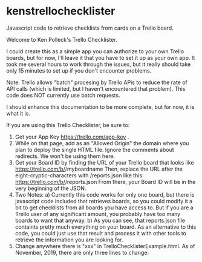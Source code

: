 # kenstrellochecklister
Javascript code to retrieve checklists from cards on a Trello board.

Welcome to Ken Polleck's Trello Checklister.

I could create this as a simple app you can authorize to your own Trello boards, but for now, I'll leave it that you have to set it up
as your own app.  It took me several hours to work through the issues, but it really should take only 15 minutes to set up if you don't
encounter problems.

Note:  Trello allows "batch" procesing by Trello APis to reduce the rate of API calls (which is limited, but I haven't encountered that problem).
This code does NOT currently use batch requests.

I should enhance this documentation to be more complete, but for now, it is what it is.

If you are using this Trello Checklister, be sure to:

1. Get your App Key https://trello.com/app-key .
2. While on that page, add as an "Allowed Origin" the domain where you plan to deploy the single HTML file.  Ignore the comments about
   redirects.  We won't be using them here.
3. Get your Board ID by finding the URL of your Trello board that looks like https://trello.com/b/<eight-cryptic-characters>/myboardname
   Then, replace the URL after the eight-cryptic-characters with /reports.json like this:
        https://trello.com/b/<eight-cryptic-characters>/reports.json
   From there, your Board ID will be in the very beginning of the JSON.
4. Two Notes:
   a) Currently this code works for only one board, but there is javascript code included that retrieves boards, so you could modify it
   a bit to get checklists from all boards you have access to.  But if you are a Trello user of any significant amount, you probably have
   too many boards to want that anyway.
   b) As you can see, that reports.json file containts pretty much everything on your board.  As an alternative to this code,
   you could just use that result and process it with other tools to retrieve the information you are looking for.
5. Change anywhere there is "xxx" in TrelloChecklisterExample.html.  As of November, 2019, there are only three lines to change:
	<script src="https://api.trello.com/1/client.js?key=xxx"> (Replace with your App Key gathered in setp 1.)
	var myBoardID = 'xxx'; (Replace with your board id.)
	var onlyOnList = "xxx"; (Replace with the name of the list you want to retrieve checklists from.  If you want all checklists from
	        all cards on all lists, search the code and take out the test for list.name == onlyOnList.)
6. Deploy that code onto your webserver.
7. Try it out from your browser!
8. If things aren't working, check that the application has access to your Trello account by checking https://trello.com/<YOUR_NAME>/account.

Best wishes..and enjoy!
- Ken Polleck
